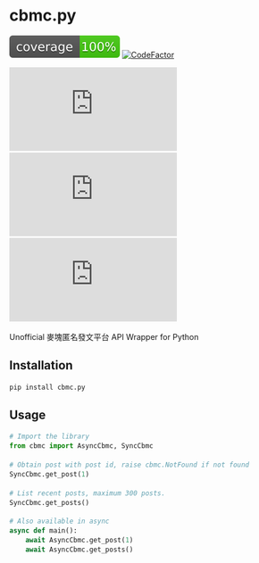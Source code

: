 # cbmc.py

<!-- Add a badge here -->

[![Coverage](.github/assets/coverage.svg)](https://pypi.org/project/cbmc.py/)
[![CodeFactor](https://www.codefactor.io/repository/github/itsrqtl/cbmc.py/badge)](https://www.codefactor.io/repository/github/itsrqtl/cbmc.py)

[![PyPI](https://img.shields.io/pypi/v/cbmc.py)](https://pypi.org/project/cbmc.py/)
[![PyPI - License](https://img.shields.io/pypi/l/cbmc.py)](https://pypi.org/project/cbmc.py/)
[![PyPI - Downloads](https://img.shields.io/pypi/dm/cbmc.py)](https://pypi.org/project/cbmc.py/)

Unofficial 麥塊匿名發文平台 API Wrapper for Python

## Installation

```sh
pip install cbmc.py
```

## Usage

```py
# Import the library
from cbmc import AsyncCbmc, SyncCbmc

# Obtain post with post id, raise cbmc.NotFound if not found
SyncCbmc.get_post(1)

# List recent posts, maximum 300 posts.
SyncCbmc.get_posts()

# Also available in async
async def main():
    await AsyncCbmc.get_post(1)
    await AsyncCbmc.get_posts()
```
